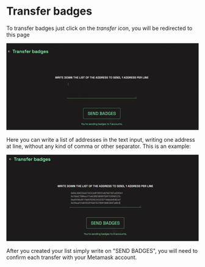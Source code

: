 # Transfer badges

To transfer badges just click on the _transfer_ icon, you will be redirected to this page

![](<../.gitbook/assets/transfer without address (1).png>)

Here you can write a list of addresses in the text input, writing one address at line, without any kind of comma or other separator. This is an example:

![](../.gitbook/assets/transfer.png)

After you created your list simply write on "SEND BADGES", you will need to confirm each transfer with your Metamask account.
